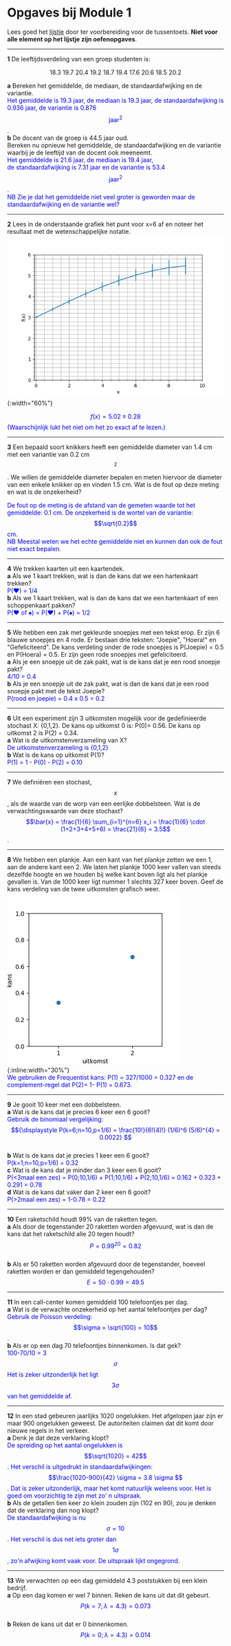 # Opgaves bij Module 1

Lees goed het [lijstje](/tussentoets-i/inhoud) door ter voorbereiding voor de tussentoets. **Niet voor alle element op het lijstje zijn oefenopgaves**.

-----

**1** De leeftijdsverdeling van een groep studenten is:<br>

<center>18.3 19.7 20.4 19.2 18.7 19.4 17.6 20.6 18.5 20.2</center>

**a**  Bereken het gemiddelde, de mediaan, de standaardafwijking en de variantie.<br>
<span style = "color:blue"> Het gemiddelde is 19.3 jaar, de mediaan is 19.3 jaar, de standaardafwijking is 0.936 jaar, de variantie is 0.876 $$\textrm{jaar}^2$$.</span><br>
**b** De docent van de groep is 44.5 jaar oud.  
Bereken nu opnieuw het gemiddelde, de standaardafwijking en de variantie waarbij je de leeftijd van de docent ook meeneemt. <br>
<span style = "color: blue"> Het gemiddelde is 21.6 jaar, de mediaan is 19.4 jaar,  
de standaardafwijking is 7.31 jaar en de variantie is 53.4 $$\textrm{jaar}^2$$.   
NB Zie je dat het gemiddelde niet veel groter is geworden maar de standaardafwijking en de variantie wel?</span>

-----

**2** Lees in de onderstaande grafiek het punt voor x=6 af en noteer het resultaat met de wetenschappelijke notatie. 
![](Aflezen.png){:width="60%"}<br>

<span style = 'color: blue'>$$f(x) = 5.02 \pm 0.28$$ (Waarschijnlijk lukt het niet om het zo exact af te lezen.)</span>

-----

**3** Een bepaald soort knikkers heeft een gemiddelde diameter van 1.4 cm met een variantie van 0.2 cm$$^2$$. We willen de gemiddelde diameter bepalen en meten hiervoor de diameter van een enkele knikker op en vinden 1.5 cm. Wat is de fout op deze meting en wat is de onzekerheid? <br>

<span style= "color:blue">De fout op de meting is de afstand van de gemeten waarde tot het gemiddelde: 0.1 cm. De onzekerheid is de wortel van de variantie: $$\sqrt{0.2}$$ cm.  
NB Meestal weten we het echte gemiddelde niet en kunnen dan ook de fout niet exact bepalen.</span>

-----

**4** We trekken kaarten uit een kaartendek.<br>
**a** Als we 1 kaart trekken, wat is dan de kans dat we een hartenkaart trekken?<br>
<span style = "color: blue">P(♥) = 1/4</span><br>
**b** Als we 1 kaart trekken, wat is dan de kans dat we een hartenkaart of een schoppenkaart pakken?<br>
<span style = "color: blue">P(♥ of ♠) = P(♥) + P(♠) = 1/2</span>

-----

**5** We hebben een zak met gekleurde snoepjes met een tekst erop. Er zijn 6 blauwe snoepjes en 4 rode. Er bestaan drie teksten: "Joepie", "Hoera!" en "Gefeliciteerd". De kans verdeling onder de rode snoepjes is P(Joepie) = 0.5 en P(Hoera) = 0.5. Er zijn geen rode snoepjes met gefeliciteerd. <br>
**a** Als je een snoepje uit de zak pakt, wat is de kans dat je een rood snoepje pakt?<br>
<span style = "color: blue">4/10 = 0.4 </span><br>
**b** Als je een snoepje uit de zak pakt, wat is dan de kans dat je een rood snoepje pakt met de tekst Joepie?<br>
<span style = "color: blue">P(rood en joepie) = 0.4 x 0.5 = 0.2 </span>

-----

**6** Uit een experiment zijn 3 uitkomsten mogelijk voor de gedefinieerde stochast X: {0,1,2}. De kans op uitkomst 0 is: P(0)= 0.56. De kans op uitkomst 2 is P(2) = 0.34.<br>
**a** Wat is de uitkomstenverzameling van X?<br>
<span style = "color: blue">De uitkomstenverzameling is {0,1,2}</span><br>
**b** Wat is de kans op uitkomst P(1)?<br>
<span style = "color: blue">P(1) = 1 - P(0) - P(2) = 0.10 </span>

-----

**7** We definiëren een stochast, $$x$$, als de waarde van de worp van een eerlijke dobbelsteen. Wat is de verwachtingswaarde van deze stochast? <br>
<span style = "color: blue">$$\bar{x} = \frac{1}{6} \sum_{i=1}^{n=6} x_i = \frac{1}{6} \cdot (1+2+3+4+5+6) = \frac{21}{6} = 3.5$$.</span>


-----


**8** We hebben een plankje. Aan een kant van het plankje zetten we een 1, aan de andere kant een 2. We laten het plankje 1000 keer vallen van steeds dezelfde hoogte en we houden bij welke kant boven ligt als het plankje gevallen is. Van de 1000 keer ligt nummer 1 slechts 327 keer boven. Geef de kans verdeling van de twee uitkomsten grafisch weer.<br>
![](exampleplank.png){:inline:width="30%"}<br>
<span style = 'color:blue'>We gebruiken de Frequentist kans: P(1) = 327/1000 = 0.327 en de complement-regel dat P(2)= 1- P(1) = 0.673.</span>

-----

**9** Je gooit 10 keer met een dobbelsteen. <br>
**a** Wat is de kans dat je precies 6 keer een 6 gooit? <br>
<span style = "color:blue">Gebruik de binomiaal vergelijking: <br>
$${\displaystyle P(k=6;n=10,p=1/6) = \frac{10!}{6!(4)!} (1/6)^6 (5/6)^{4} = 0.0022} $$
</span><br>
**b** Wat is de kans dat je precies 1 keer een 6 gooit?<br>
<span style = 'color:blue'>P(k=1;n=10,p=1/6) = 0.32 </span><br>
**c** Wat is de kans dat je minder dan 3 keer een 6 gooit?<br>
<span style = 'color:blue'>P(<3maal een zes) = P(0;10,1/6) + P(1;10,1/6) + P(2;10,1/6) = 0.162 + 0.323 + 0.291 = 0.78 </span><br>
**d** Wat is de kans dat vaker dan 2 keer een 6 gooit?<br>
<span style = 'color:blue'>P(>2maal  een zes) = 1-0.78 = 0.22 </span><br>

-----

**10** Een raketschild houdt 99% van de raketten tegen. <br>
**a** Als door de tegenstander 20 raketten worden afgevuurd, wat is dan de kans dat het raketschild alle 20 tegen houdt? <br>
<span style = 'color:blue'>$$P = 0.99^{20} =  0.82$$</span><br>
**b** Als er 50 raketten worden afgevuurd door de tegenstander, hoeveel raketten worden er dan gemiddeld tegengehouden? <br>
<span style = 'color:blue'>$$E = 50\cdot 0.99 = 49.5$$</span>


-----

**11** In een call-center komen gemiddeld 100 telefoontjes per dag. <br>
**a** Wat is de verwachte onzekerheid op het aantal telefoontjes per dag?<br>
<span style = 'color:blue'>Gebruik de Poisson verdeling: $$\sigma = \sqrt{100} = 10$$.</span><br>
**b** Als er op een dag 70 telefoontjes binnenkomen. Is dat gek?<br>
<span style = 'color:blue'>100-70/10 = 3 $$ \sigma $$ Het is zeker uitzonderlijk het ligt $$3\sigma$$ van het gemiddelde af.</span>

-----

**12** In een stad gebeuren jaarlijks 1020 ongelukken. Het afgelopen jaar zijn er maar 900 ongelukken geweest. De autoriteiten claimen dat dit komt door nieuwe regels in het verkeer. <br>
**a** Denk je dat deze verklaring klopt?<br>
<span style = 'color:blue'>De spreiding op het aantal ongelukken is $$\sqrt{1020} = 42$$. Het verschil is uitgedrukt in standaardafwijkingen: $$\frac{1020-900}{42} \sigma = 3.8 \sigma $$. Dat is zeker uitzonderlijk, maar het komt natuurlijk weleens voor. Het is goed om voorzichtig te zijn met zo' n uitspraak. </span><br>
**b** Als de getallen tien keer zo klein zouden zijn (102 en 90), zou je denken dat de verklaring dan nog klopt?<br>
<span style = 'color:blue'>De standaardafwijking is nu $$\sigma = 10$$. Het verschil is dus net iets groter dan $$1\sigma$$, zo'n afwijking komt vaak voor. De uitspraak lijkt ongegrond.  </span>

-----

**13** We verwachten op een dag gemiddeld 4.3 poststukken bij een klein bedrijf. <br>
**a** Op een dag komen er wel 7 binnen. Reken de kans uit dat dit gebeurt. <br>
<span style = 'color:blue'>$$P(k=7;\lambda=4.3) =0.073$$</span><br>
**b** Reken de kans uit dat er 0 binnenkomen. <br>
<span style = 'color:blue'>$$P(k=0;\lambda=4.3) =0.014$$</span><br>

